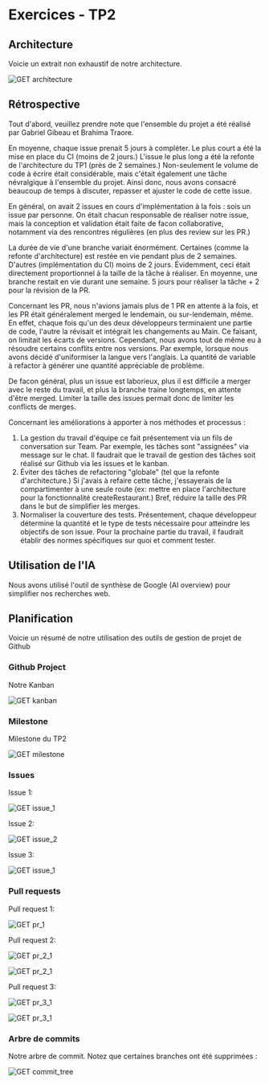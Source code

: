 # Exercices - TP2

## Architecture

Voicie un extrait non exhaustif de notre architecture.

![GET architecture](./images/TP2/architecture.png)


## Rétrospective

Tout d'abord, veuillez prendre note que l'ensemble du projet a été réalisé par Gabriel Gibeau et Brahima Traore.

En moyenne, chaque issue prenait 5 jours à compléter. Le plus court a été la mise en place du CI (moins de 2 jours.)
L'issue le plus long a été la refonte de l'architecture du TP1 (près de 2 semaines.)
Non-seulement le volume de code à écrire était considérable, mais c'était également une tâche névralgique à l'ensemble du projet.
Ainsi donc, nous avons consacré beaucoup de temps à discuter, repasser et ajuster le code de cette issue. 

En général, on avait 2 issues en cours d'implémentation à la fois : sois un issue par personne. 
On était chacun responsable de réaliser notre issue, mais la conception et validation était faite de facon collaborative, notamment via des rencontres régulières (en plus des review sur les PR.)

La durée de vie d'une branche variait énormément. Certaines (comme la refonte d'architecture) est restée en vie pendant plus de 2 semaines. D'autres (implémentation du CI) moins de 2 jours.
Évidemment, ceci était directement proportionnel à la taille de la tâche à réaliser. En moyenne, une branche restait en vie durant une semaine. 5 jours pour réaliser la tâche + 2 pour la révision de la PR.

Concernant les PR, nous n'avions jamais plus de 1 PR en attente à la fois, et les PR était généralement merged le lendemain, ou sur-lendemain, même.
En effet, chaque fois qu'un des deux développeurs terminaient une partie de code, l'autre la révisait et intégrait les changements au Main. Ce faisant, on limitait les écarts de versions.
Cependant, nous avons tout de même eu à résoudre certains conflits entre nos versions. Par exemple, lorsque nous avons décidé d'uniformiser la langue vers l'anglais. 
La quantité de variable à refactor à générer une quantité appréciable de problème.

De facon général, plus un issue est laborieux, plus il est difficile a merger avec le reste du travail, et plus la branche traine longtemps, en attente d'être merged.
Limiter la taille des issues permait donc de limiter les conflicts de merges.

Concernant les améliorations à apporter à nos méthodes et processus :
1) La gestion du travail d'équipe ce fait présentement via un fils de conversation sur Team. Par exemple, les tâches sont "assignées" via message sur le chat. Il faudrait que le travail de gestion des tâches soit réalisé sur Github via les issues et le kanban.
2) Éviter des tâches de refactoring "globale" (tel que la refonte d'architecture.) Si j'avais à refaire cette tâche, j'essayerais de la compartimenter à une seule route (ex: mettre en place l'architecture pour la fonctionnalité createRestaurant.) Bref, réduire la taille des PR dans le but de simplifier les merges.
3) Normaliser la couverture des tests. Présentement, chaque développeur détermine la quantité et le type de tests nécessaire pour atteindre les objectifs de son issue. Pour la prochaine partie du travail, il faudrait établir des normes spécifiques sur quoi et comment tester.


## Utilisation de l'IA

Nous avons utilisé l'outil de synthèse de Google (AI overview) pour simplifier nos recherches web.

## Planification

Voicie un résumé de notre utilisation des outils de gestion de projet de Github

### Github Project

Notre Kanban

![GET kanban](./images/TP2/kanban.png)


### Milestone

Milestone du TP2

![GET milestone](./images/TP2/milestone.png)


### Issues

Issue 1:

![GET issue_1](./images/TP2/issue_1.png)

Issue 2:

![GET issue_2](./images/TP2/issue_2.png)

Issue 3:

![GET issue_1](./images/TP2/issue_3.png)


### Pull requests

Pull request 1:

![GET pr_1](./images/TP2/PR_1.png)

Pull request 2:

![GET pr_2_1](./images/TP2/PR_2_1.png)

![GET pr_2_1](./images/TP2/PR_2_2.png)

Pull request 3:

![GET pr_3_1](./images/TP2/PR_3_1.png)

![GET pr_3_1](./images/TP2/PR_3_2.png)


### Arbre de commits

Notre arbre de commit. Notez que certaines branches ont été supprimées :

![GET commit_tree](./images/TP2/commit_tree.png)
